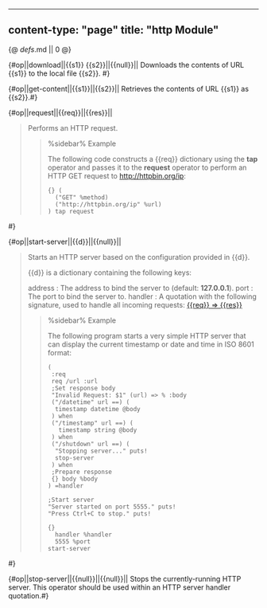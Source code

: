-----
content-type: "page"
title: "http Module"
-----
{@ _defs_.md || 0 @}

{#op||download||{{s1}} {{s2}}||{{null}}||
Downloads the contents of URL {{s1}} to the local file {{s2}}. #}

{#op||get-content||{{s1}}||{{s2}}||
Retrieves the contents of URL {{s1}} as {{s2}}.#}

{#op||request||{{req}}||{{res}}||
> Performs an HTTP request.
> 
> > %sidebar%
> > Example
> > 
> > The following code constructs a {{req}} dictionary using the **tap** operator and passes it to the **request** operator to perform an HTTP GET request to <http://httpbin.org/ip>:
> > 
> >     {} (
> >       ("GET" %method)
> >       ("http://httpbin.org/ip" %url)
> >     ) tap request
 #}

{#op||start-server||{{d}}||{{null}}||
> Starts an HTTP server based on the configuration provided in {{d}}.
> 
> {{d}} is a dictionary containing the following keys:
> 
> address
> : The address to bind the server to (default: **127.0.0.1**).
> port
> : The port to bind the server to.
> handler
> : A quotation with the following signature, used to handle all incoming requests: [{{req}} &rArr; {{res}}](class:kwd)
> 
> > %sidebar%
> > Example
> > 
> > The following program starts a very simple HTTP server that can display the current timestamp or date and time in ISO 8601 format:
> > 
> >     (
> >      :req
> >      req /url :url
> >      ;Set response body
> >      "Invalid Request: $1" (url) => % :body
> >      ("/datetime" url ==) (
> >       timestamp datetime @body
> >      ) when
> >      ("/timestamp" url ==) (
> >        timestamp string @body
> >      ) when
> >      ("/shutdown" url ==) (
> >       "Stopping server..." puts!
> >       stop-server
> >      ) when
> >      ;Prepare response
> >      {} body %body
> >     ) =handler
> >     
> >     ;Start server
> >     "Server started on port 5555." puts!
> >     "Press Ctrl+C to stop." puts!
> >     
> >     {}
> >       handler %handler
> >       5555 %port 
> >     start-server
 #}

{#op||stop-server||{{null}}||{{null}}||
Stops the currently-running HTTP server. This operator should be used within an HTTP server handler quotation.#}
